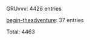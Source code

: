 GRUvvv: 4426 entries

[begin-theadventure](https://github.com/begin-theadventure): 37 entries

Total: 4463
